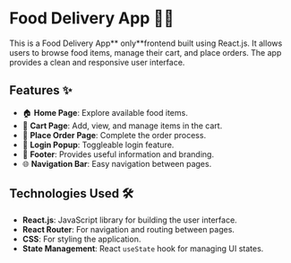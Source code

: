 # Food Delivery App 🍔🚚

This is a Food Delivery App** only**frontend built using React.js. It allows users to browse food items, manage their cart, and place orders. The app provides a clean and responsive user interface.

## Features ✨

- 🏠 **Home Page**: Explore available food items.
- 🛒 **Cart Page**: Add, view, and manage items in the cart.
- 📝 **Place Order Page**: Complete the order process.
- 🔐 **Login Popup**: Toggleable login feature.
- 📜 **Footer**: Provides useful information and branding.
- 🌐 **Navigation Bar**: Easy navigation between pages.

## Technologies Used 🛠️

- **React.js**: JavaScript library for building the user interface.
- **React Router**: For navigation and routing between pages.
- **CSS**: For styling the application.
- **State Management**: React `useState` hook for managing UI states.



